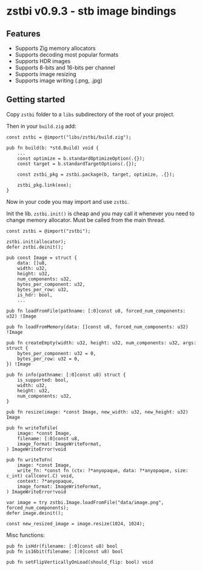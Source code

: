 # zstbi v0.9.3 - stb image bindings

## Features

* Supports Zig memory allocators
* Supports decoding most popular formats
* Supports HDR images
* Supports 8-bits and 16-bits per channel
* Supports image resizing
* Supports image writing (.png, .jpg)

## Getting started

Copy `zstbi` folder to a `libs` subdirectory of the root of your project.

Then in your `build.zig` add:
```zig
const zstbi = @import("libs/zstbi/build.zig");

pub fn build(b: *std.Build) void {
    ...
    const optimize = b.standardOptimizeOption(.{});
    const target = b.standardTargetOptions(.{});

    const zstbi_pkg = zstbi.package(b, target, optimize, .{});

    zstbi_pkg.link(exe);
}
```
Now in your code you may import and use `zstbi`.

Init the lib. `zstbi.init()` is cheap and you may call it whenever you need to change memory allocator. Must be called from the main thread.
```zig
const zstbi = @import("zstbi");

zstbi.init(allocator);
defer zstbi.deinit();
```
```zig
pub const Image = struct {
    data: []u8,
    width: u32,
    height: u32,
    num_components: u32,
    bytes_per_component: u32,
    bytes_per_row: u32,
    is_hdr: bool,
    ...
```
```zig
pub fn loadFromFile(pathname: [:0]const u8, forced_num_components: u32) !Image

pub fn loadFromMemory(data: []const u8, forced_num_components: u32) !Image

pub fn createEmpty(width: u32, height: u32, num_components: u32, args: struct {
    bytes_per_component: u32 = 0,
    bytes_per_row: u32 = 0,
}) !Image

pub fn info(pathname: [:0]const u8) struct {
    is_supported: bool,
    width: u32,
    height: u32,
    num_components: u32,
}

pub fn resize(image: *const Image, new_width: u32, new_height: u32) Image

pub fn writeToFile(
    image: *const Image,
    filename: [:0]const u8,
    image_format: ImageWriteFormat,
) ImageWriteError!void

pub fn writeToFn(
    image: *const Image,
    write_fn: *const fn (ctx: ?*anyopaque, data: ?*anyopaque, size: c_int) callconv(.C) void,
    context: ?*anyopaque,
    image_format: ImageWriteFormat,
) ImageWriteError!void
```
```zig
var image = try zstbi.Image.loadFromFile("data/image.png", forced_num_components);
defer image.deinit();

const new_resized_image = image.resize(1024, 1024);
```
Misc functions:
```zig
pub fn isHdr(filename: [:0]const u8) bool
pub fn is16bit(filename: [:0]const u8) bool

pub fn setFlipVerticallyOnLoad(should_flip: bool) void
```
